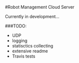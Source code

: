 #Robot Management Cloud Server

Currently in development...

###TODO:
* UDP
* logging
* statisctics collecting
* extensive readme
* Travis tests
